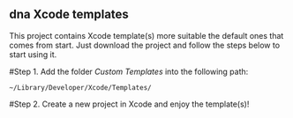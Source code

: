 ## dna Xcode templates
This project contains Xcode template(s) more suitable the default ones that comes from start. Just download the project and follow the steps below to start using it.

#Step 1.
Add the folder *Custom Templates* into the following path:
```
~/Library/Developer/Xcode/Templates/
```

#Step 2.
Create a new project in Xcode and enjoy the template(s)!

